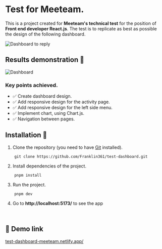 # Test for Meeteam.

This is a project created for **Meeteam's technical test** for the position of **Front end developer React.js**.
The test is to replicate as best as possible the design of the following dashboard.

![Dashboard to reply](./public/diseño_dashboard.png)

## **Results demonstration 🧰**

![Dashboard](./public/test-meeteam.gif)

### Key points achieved.

- ✅ Create dashboard design.
- ✅ Add responsive design for the activity page.
- ✅ Add responsive design for the left side menu.
- ✅ Implement chart, using Chart.js.
- ✅ Navigation between pages.

## **Installation 🧰**

1. Clone the repository (you need to have [Git](https://git-scm.com) installed).

```shell
    git clone https://github.com/Franklin361/test-dashboard.git
```

2.  Install dependencies of the project.

```shell
    pnpm install
```

3. Run the project.
```shell
    pnpm dev
```

4. Go to **http://localhost:5173/** to see the app


&nbsp;

## **📢 Demo link**

[test-dashboard-meeteam.netlify.app/](test-dashboard-meeteam.netlify.app/)
